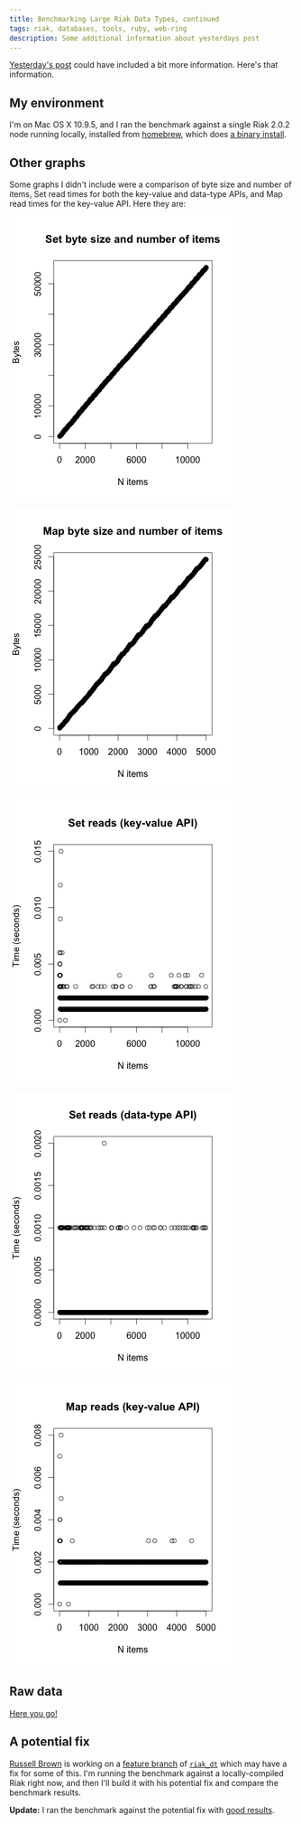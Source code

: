 ```yaml
---
title: Benchmarking Large Riak Data Types, continued
tags: riak, databases, tools, ruby, web-ring
description: Some additional information about yesterdays post
---
```


[Yesterday's post](/posts/2014-12-01-benchmarking-large-riak-data-types.html) could have included a bit more information. Here's that information.

## My environment

I'm on Mac OS X 10.9.5, and I ran the benchmark against a single Riak 2.0.2 node
running locally, installed from [homebrew](https://brew.sh), which does
[a binary install](https://github.com/Homebrew/homebrew/blob/master/Library/Formula/riak.rb).


## Other graphs

Some graphs I didn't include were a comparison of byte size and number of items, Set read times for both the key-value and data-type APIs, and Map read times for the key-value API. Here they are:

![Set byte size and number of items](/images/2014-12-01-riak-benchmark/set-size.png)

![Map byte size and number of items](/images/2014-12-01-riak-benchmark/map-size.png)

![Set reads (key-value API)](/images/2014-12-01-riak-benchmark/set-kv-reads.png)

![Set reads (data-type API)](/images/2014-12-01-riak-benchmark/set-dt-reads.png)

![Map reads (key-value API)](/images/2014-12-01-riak-benchmark/map-kv-reads.png)


## Raw data

[Here you go!](/files/riak-benchmark-results.tar.gz)


## A potential fix

[Russell Brown](https://github.com/russelldb) is working on a
[feature branch](https://github.com/basho/riak_dt/compare/bug/rdb/faster-merge-orswot)
of [`riak_dt`](https://github.com/basho/riak_dt) which may have a fix for some
of this. I'm running the benchmark against a locally-compiled Riak right now,
and then I'll build it with his potential fix and compare the benchmark results.

**Update:** I ran the benchmark against the potential fix with
[good results](/posts/2014-12-03-benchmarking-large-riak-data-types-a-potential-fix.html).

